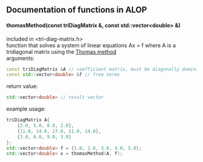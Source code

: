 ## Documentation of functions in ALOP
#### thomasMethod(const triDiagMatrix &, const std::vector\<double> &)
included in <tri-diag-matrix.h>  
function that solves a system of linear equations Ax = f where A is a tridiagonal matrix using the [Thomas method](https://en.wikipedia.org/wiki/Tridiagonal_matrix_algorithm)  
arguments:
```cpp
const triDiagMatrix &A // coefficient matrix, must be diagonally dominant
const std::vector<double> &f // free terms
```
return value:
```cpp
std::vector<double> // result vector
```
example usage:
```cpp
triDiagMatrix A{
	{2.0, 5.0, 8.0, 2.0},
	{11.0, 14.0, 17.0, 11.0, 14.0},
	{3.0, 6.0, 9.0, 3.0}
};
std::vector<double> f = {1.0, 2.0, 3.0, 4.0, 5.0};
std::vector<double> x = thomasMethod(A, f);
```
